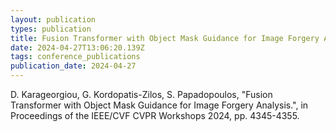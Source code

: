 ```yaml
---
layout: publication
types: publication
title: Fusion Transformer with Object Mask Guidance for Image Forgery Analysis
date: 2024-04-27T13:06:20.139Z
tags: conference_publications
publication_date: 2024-04-27
---
```

D. Karageorgiou, G. Kordopatis-Zilos, S. Papadopoulos, "Fusion Transformer with Object Mask Guidance for Image Forgery Analysis.", in Proceedings of the IEEE/CVF CVPR Workshops 2024, pp. 4345-4355.